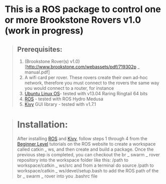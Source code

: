 # This is a ROS package to control one or more Brookstone Rovers v1.0 (work in progress)

> ## Prerequisites:
> 1. (Brookstone Rover(s) v1.0)[http://www.brookstone.com/webassets/pdf/719302p _ manual.pdf]
> 2. A wifi card per rover. These rovers create their own ad-hoc network, therefore you must connect to the rovers the same way you would connect to a router, for instance
> 3. [Ubuntu Linux OS](http://www.ubuntu.com/download/desktop)- tested with v13.04 Raring Ringtail 64 bits
> 4. [ROS](http://wiki.ros.org/ROS/Installation) - tested with ROS Hydro Medusa
> 5. [Kivy](http://kivy.org/docs/installation/installation-linux.html) GUI library - tested with v1.7.1

> # Installation:
> After installing [ROS](http://wiki.ros.org/ROS/Installation) and [Kivy](http://kivy.org/docs/installation/installation-linux.html), follow steps 1 through 4 from the [Beginner Level](http://wiki.ros.org/ROS/Tutorials) tutorials on the ROS website to create a workspace called catkin _ ws, and then create and build a package.
> Once the previous step is completed, you can checkout the br _ swarm _ rover repository into the workspace folder like this:
>    /path to workspace/catkin _ ws/src 
and from a terminal do 
>    source /path to workspace/catkin _ ws/devel/setup.bash 
> to add the ROS path of the br _ swarm _ rover into you .bashrc file

